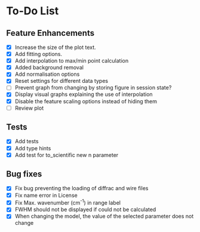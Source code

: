 # To-Do List

## Feature Enhancements
* [X] Increase the size of the plot text.
* [X] Add fitting options.
* [X] Add interpolation to max/min point calculation
* [X] Added background removal
* [X] Add normalisation options
* [X] Reset settings for different data types
* [ ] Prevent graph from changing by storing figure in session state?
* [X] Display visual graphs explaining the use of interpolation
* [X] Disable the feature scaling options instead of hiding them
* [ ] Review plot

## Tests
* [X] Add tests
* [X] Add type hints
* [X] Add test for to_scientific new n parameter

## Bug fixes
* [X] Fix bug preventing the loading of diffrac and wire files
* [X] Fix name error in License
* [X] Fix Max. wavenumber (cm<sup>-1</sup>) in range label
* [X] FWHM should not be displayed if could not be calculated
* [X] When changing the model, the value of the selected parameter does not change
